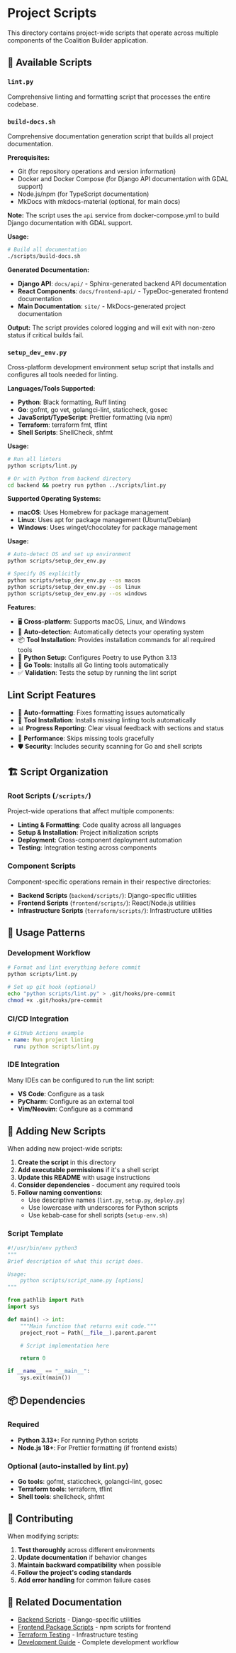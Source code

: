# Project Scripts

This directory contains project-wide scripts that operate across multiple components of the Coalition Builder application.

## 📁 Available Scripts

### `lint.py`

Comprehensive linting and formatting script that processes the entire codebase.

### `build-docs.sh`

Comprehensive documentation generation script that builds all project documentation.

**Prerequisites:**

- Git (for repository operations and version information)
- Docker and Docker Compose (for Django API documentation with GDAL support)
- Node.js/npm (for TypeScript documentation)
- MkDocs with mkdocs-material (optional, for main docs)

**Note:** The script uses the `api` service from docker-compose.yml to build Django documentation with GDAL support.

**Usage:**

```bash
# Build all documentation
./scripts/build-docs.sh
```

**Generated Documentation:**

- **Django API**: `docs/api/` - Sphinx-generated backend API documentation
- **React Components**: `docs/frontend-api/` - TypeDoc-generated frontend documentation
- **Main Documentation**: `site/` - MkDocs-generated project documentation

**Output:** The script provides colored logging and will exit with non-zero status if critical builds fail.

### `setup_dev_env.py`

Cross-platform development environment setup script that installs and configures all tools needed for linting.

**Languages/Tools Supported:**

- **Python**: Black formatting, Ruff linting
- **Go**: gofmt, go vet, golangci-lint, staticcheck, gosec
- **JavaScript/TypeScript**: Prettier formatting (via npm)
- **Terraform**: terraform fmt, tflint
- **Shell Scripts**: ShellCheck, shfmt

**Usage:**

```bash
# Run all linters
python scripts/lint.py

# Or with Python from backend directory
cd backend && poetry run python ../scripts/lint.py
```

**Supported Operating Systems:**

- **macOS**: Uses Homebrew for package management
- **Linux**: Uses apt for package management (Ubuntu/Debian)
- **Windows**: Uses winget/chocolatey for package management

**Usage:**

```bash
# Auto-detect OS and set up environment
python scripts/setup_dev_env.py

# Specify OS explicitly
python scripts/setup_dev_env.py --os macos
python scripts/setup_dev_env.py --os linux
python scripts/setup_dev_env.py --os windows
```

**Features:**

- 🖥️ **Cross-platform**: Supports macOS, Linux, and Windows
- 🔧 **Auto-detection**: Automatically detects your operating system
- 📦 **Tool Installation**: Provides installation commands for all required tools
- 🐍 **Python Setup**: Configures Poetry to use Python 3.13
- 🔄 **Go Tools**: Installs all Go linting tools automatically
- ✅ **Validation**: Tests the setup by running the lint script

## Lint Script Features

- 🎨 **Auto-formatting**: Fixes formatting issues automatically
- 🔧 **Tool Installation**: Installs missing linting tools automatically
- 📊 **Progress Reporting**: Clear visual feedback with sections and status
- 🚀 **Performance**: Skips missing tools gracefully
- 🛡️ **Security**: Includes security scanning for Go and shell scripts

## 🏗️ Script Organization

### Root Scripts (`/scripts/`)

Project-wide operations that affect multiple components:

- **Linting & Formatting**: Code quality across all languages
- **Setup & Installation**: Project initialization scripts
- **Deployment**: Cross-component deployment automation
- **Testing**: Integration testing across components

### Component Scripts

Component-specific operations remain in their respective directories:

- **Backend Scripts** (`backend/scripts/`): Django-specific utilities
- **Frontend Scripts** (`frontend/scripts/`): React/Node.js utilities
- **Infrastructure Scripts** (`terraform/scripts/`): Infrastructure utilities

## 🚀 Usage Patterns

### Development Workflow

```bash
# Format and lint everything before commit
python scripts/lint.py

# Set up git hook (optional)
echo "python scripts/lint.py" > .git/hooks/pre-commit
chmod +x .git/hooks/pre-commit
```

### CI/CD Integration

```yaml
# GitHub Actions example
- name: Run project linting
  run: python scripts/lint.py
```

### IDE Integration

Many IDEs can be configured to run the lint script:

- **VS Code**: Configure as a task
- **PyCharm**: Configure as an external tool
- **Vim/Neovim**: Configure as a command

## 🔧 Adding New Scripts

When adding new project-wide scripts:

1. **Create the script** in this directory
2. **Add executable permissions** if it's a shell script
3. **Update this README** with usage instructions
4. **Consider dependencies** - document any required tools
5. **Follow naming conventions**:
   - Use descriptive names (`lint.py`, `setup.py`, `deploy.py`)
   - Use lowercase with underscores for Python scripts
   - Use kebab-case for shell scripts (`setup-env.sh`)

### Script Template

```python
#!/usr/bin/env python3
"""
Brief description of what this script does.

Usage:
    python scripts/script_name.py [options]
"""

from pathlib import Path
import sys

def main() -> int:
    """Main function that returns exit code."""
    project_root = Path(__file__).parent.parent

    # Script implementation here

    return 0

if __name__ == "__main__":
    sys.exit(main())
```

## 📦 Dependencies

### Required

- **Python 3.13+**: For running Python scripts
- **Node.js 18+**: For Prettier formatting (if frontend exists)

### Optional (auto-installed by lint.py)

- **Go tools**: gofmt, staticcheck, golangci-lint, gosec
- **Terraform tools**: terraform, tflint
- **Shell tools**: shellcheck, shfmt

## 🤝 Contributing

When modifying scripts:

1. **Test thoroughly** across different environments
2. **Update documentation** if behavior changes
3. **Maintain backward compatibility** when possible
4. **Follow the project's coding standards**
5. **Add error handling** for common failure cases

## 🔗 Related Documentation

- [Backend Scripts](../backend/scripts/README.md) - Django-specific utilities
- [Frontend Package Scripts](../frontend/package.json) - npm scripts for frontend
- [Terraform Testing](../terraform/tests/) - Infrastructure testing
- [Development Guide](https://lhadjchikh.github.io/coalition-builder/development/) - Complete development workflow
